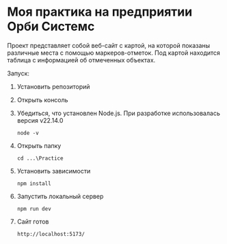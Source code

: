 # Моя практика на предприятии Орби Системс
Проект представляет собой веб-сайт с картой, на которой показаны различные места с помощью маркеров-отметок. Под картой находится таблица с информацией об отмеченных объектах.

Запуск:
1. Установить репозиторий
2. Открыть консоль
3. Убедиться, что установлен Node.js. При разработке использовалась версия v22.14.0

    `node -v` 
4. Открыть папку

    `cd ...\Practice`
5. Установить зависимости

    `npm install`
6. Запустить локальный сервер

    `npm run dev`
7. Сайт готов 

    `http://localhost:5173/`